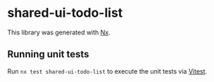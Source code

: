 # shared-ui-todo-list

This library was generated with [Nx](https://nx.dev).

## Running unit tests

Run `nx test shared-ui-todo-list` to execute the unit tests via [Vitest](https://vitest.dev/).
